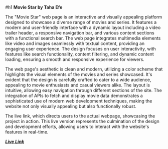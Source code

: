 #h1 **Movie Star by Taha Efe**

The "Movie Star" web page is an interactive and visually appealing platform designed to showcase a diverse range of movies and series. It features a modern and user-friendly interface with a dynamic layout including a video trailer header, a responsive navigation bar, and various content sections with a functional search bar. The web page integrates multimedia elements like video and images seamlessly with textual content, providing an engaging user experience. The design focuses on user interactivity, with features like search functionality, content filtering, and dynamic content loading, ensuring a smooth and responsive experience for viewers.

The web page's aesthetic is clean and modern, utilizing a color scheme that highlights the visual elements of the movies and series showcased. It's evident that the design is carefully crafted to cater to a wide audience, appealing to movie enthusiasts and casual viewers alike. The layout is intuitive, allowing easy navigation through different sections of the site. The integration of APIs to fetch and display movie data demonstrates a sophisticated use of modern web development techniques, making the website not only visually appealing but also functionally robust.

The live link, which directs users to the actual webpage, showcasing the project in action. This live version represents the culmination of the design and development efforts, allowing users to interact with the website's features in real-time.

[***Live Link***](https://steadytaha.github.io/MovieStar/)
